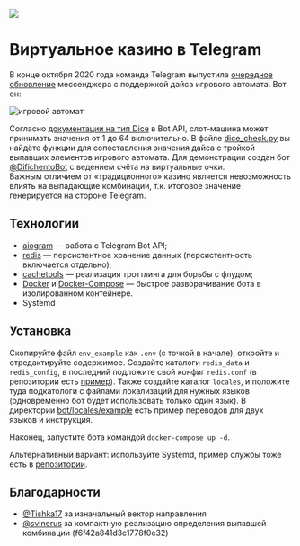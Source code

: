 [<img src="https://img.shields.io/badge/Telegram-%40DifichentoBot-blue">](https://t.me/DifichentoBot)

# Виртуальное казино в Telegram

В конце октября 2020 года команда Telegram выпустила [очередное обновление](https://telegram.org/blog/pinned-messages-locations-playlists/ru?ln=a) 
мессенджера с поддержкой дайса игрового автомата. Вот он:

![игровой автомат](repo_images/slot_machine.png)

Согласно [документации на тип Dice](https://core.telegram.org/bots/api#dice) в Bot API, слот-машина 
может принимать значения от 1 до 64 включительно. В файле [dice_check.py](bot/dice_check.py) вы найдёте функции 
для сопоставления значения дайса с тройкой выпавших элементов игрового автомата. 
Для демонстрации создан бот [@DifichentoBot](https://t.me/difichentobot) с ведением счёта на виртуальные очки.  
Важным отличием от «традиционного» казино является невозможность влиять 
на выпадающие комбинации, т.к. итоговое значение генерируется на стороне Telegram.

## Технологии

* [aiogram](https://github.com/aiogram/aiogram) — работа с Telegram Bot API;
* [redis](https://redis.io) — персистентное хранение данных (персистентность включается отдельно);
* [cachetools](https://cachetools.readthedocs.io/en/stable) — реализация троттлинга для борьбы с флудом;
* [Docker](https://www.docker.com) и [Docker-Compose](https://docs.docker.com/compose) — быстрое разворачивание бота в изолированном контейнере.
* Systemd

## Установка

Скопируйте файл `env_example` как `.env` (с точкой в начале), откройте и отредактируйте содержимое. Создайте каталоги 
`redis_data` и `redis_config`, в последний подложите свой конфиг `redis.conf` 
(в репозитории есть [пример](redis.example.conf)). Также создайте каталог `locales`, и положите туда подкатологи 
с файлами локализаций для нужных языков (одновременно бот будет использовать только один язык). 
В директории [bot/locales/example](bot/locales/example) есть пример переводов для двух языков и инструкция.

Наконец, запустите бота командой `docker-compose up -d`. 

Альтернативный вариант: используйте Systemd, пример службы тоже есть в [репозитории](casino-bot.example.service).

## Благодарности

* [@Tishka17](https://t.me/Tishka17) за изначальный вектор направления
* [@svinerus](https://t.me/svinerus) за компактную реализацию определения выпавшей комбинации (f6f42a841d3c1778f0e32)
